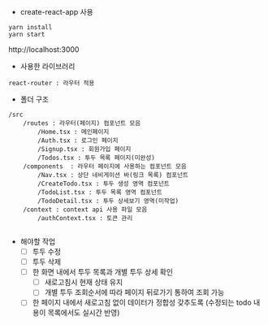 - create-react-app 사용

```
yarn install
yarn start
```

http://localhost:3000

- 사용한 라이브러리

```
react-router : 라우터 적용
```

- 폴더 구조

```
/src
    /routes : 라우터(페이지) 컴포넌트 모음
        /Home.tsx : 메인페이지
        /Auth.tsx : 로그인 페이지
        /Signup.tsx : 회원가입 페이지
        /Todos.tsx : 투두 목록 페이지(미완성)
    /components  : 라우터 페이지에 사용하는 컴포넌트 모음
        /Nav.tsx : 상단 네비게이션 바(링크 목록) 컴포넌트
        /CreateTodo.tsx : 투두 생성 영역 컴포넌트
        /TodoList.tsx : 투두 목록 영역 컴포넌트
        /TodoDetail.tsx : 투두 상세보기 영역(미작업)
    /context : context api 사용 파일 모음
        /authContext.tsx : 토큰 관리


```

- 해야할 작업
  - [ ] 투두 수정
  - [ ] 투두 삭제
  - [ ] 한 화면 내에서 투두 목록과 개별 투두 상세 확인
    - [ ] 새로고침시 현재 상태 유지
    - [ ] 개별 투두 조회순서에 따라 페이지 뒤로가기 통하여 조회 가능
  - [ ] 한 페이지 내에서 새로고침 없이 데이터가 정합성 갖추도록 (수정되는 todo 내용이 목록에서도 실시간 반영)
